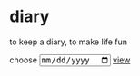 # diary

to keep a diary, to make life fun

<span>choose</span>
<input type="date" id="diary" name="oh" value="new Date()" min="2022-10-20" max="new Date()">
<a id="run" href="https://draugus.github.io/diary/"
    onclick="this.href += document.getElementById('diary').value">view</a>
